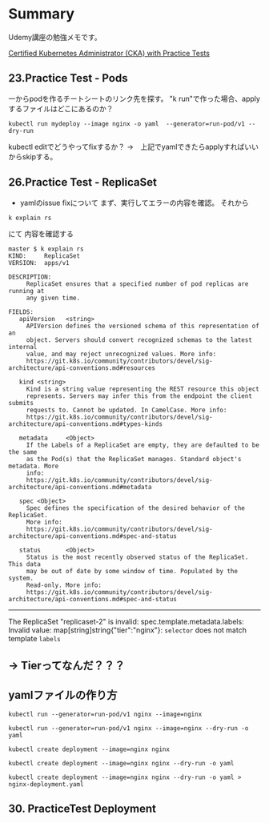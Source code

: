 # Summary

Udemy講座の勉強メモです。

[Certified Kubernetes Administrator (CKA) with Practice Tests](https://www.udemy.com/course/certified-kubernetes-administrator-with-practice-tests/)


## 23.Practice Test - Pods
一からpodを作るチートシートのリンク先を探す。
"k run"で作った場合、applyするファイルはどこにあるのか？

```yamlの出力コマンド
kubectl run mydeploy --image nginx -o yaml  --generator=run-pod/v1 --dry-run
```


kubectl editでどうやってfixするか？
->　上記でyamlできたらapplyすればいいからskipする。

## 26.Practice Test - ReplicaSet

* yamlのissue fixについて
まず、実行してエラーの内容を確認。
それから
```
k explain rs
```
にて
内容を確認する

```確認結果
master $ k explain rs
KIND:     ReplicaSet
VERSION:  apps/v1

DESCRIPTION:
     ReplicaSet ensures that a specified number of pod replicas are running at
     any given time.

FIELDS:
   apiVersion   <string>
     APIVersion defines the versioned schema of this representation of an
     object. Servers should convert recognized schemas to the latest internal
     value, and may reject unrecognized values. More info:
     https://git.k8s.io/community/contributors/devel/sig-architecture/api-conventions.md#resources

   kind <string>
     Kind is a string value representing the REST resource this object
     represents. Servers may infer this from the endpoint the client submits
     requests to. Cannot be updated. In CamelCase. More info:
     https://git.k8s.io/community/contributors/devel/sig-architecture/api-conventions.md#types-kinds

   metadata     <Object>
     If the Labels of a ReplicaSet are empty, they are defaulted to be the same
     as the Pod(s) that the ReplicaSet manages. Standard object's metadata. More
     info:
     https://git.k8s.io/community/contributors/devel/sig-architecture/api-conventions.md#metadata

   spec <Object>
     Spec defines the specification of the desired behavior of the ReplicaSet.
     More info:
     https://git.k8s.io/community/contributors/devel/sig-architecture/api-conventions.md#spec-and-status

   status       <Object>
     Status is the most recently observed status of the ReplicaSet. This data
     may be out of date by some window of time. Populated by the system.
     Read-only. More info:
     https://git.k8s.io/community/contributors/devel/sig-architecture/api-conventions.md#spec-and-status
```

---
The ReplicaSet "replicaset-2" is invalid: spec.template.metadata.labels: Invalid value: map[string]string{"tier":"nginx"}: `selector` does not match template `labels`

-> Tierってなんだ？？？
---


## yamlファイルの作り方

```Create an NGINX Pod
kubectl run --generator=run-pod/v1 nginx --image=nginx
```


```Generate POD Manifest YAML file (-o yaml). Don't create it(--dry-run)
kubectl run --generator=run-pod/v1 nginx --image=nginx --dry-run -o yaml
```


```Create a deployment
kubectl create deployment --image=nginx nginx
```


```Generate Deployment YAML file (-o yaml). Don't create it(--dry-run)
kubectl create deployment --image=nginx nginx --dry-run -o yaml
```

```Generate Deployment YAML file (-o yaml). Don't create it(--dry-run) with 4 Replicas (--replicas=4)
kubectl create deployment --image=nginx nginx --dry-run -o yaml > nginx-deployment.yaml
```

## 30. PracticeTest Deployment
